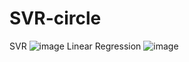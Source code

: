 # SVR-circle
SVR
![image](https://user-images.githubusercontent.com/84030620/230728767-4a8dfca0-8a41-48b0-ac32-64f14ff0434e.png)
Linear Regression
![image](https://user-images.githubusercontent.com/84030620/230728699-3f3ab1a1-35a3-4288-b028-9a3788c7915d.png)
